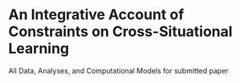 An Integrative Account of Constraints on Cross-Situational Learning
========

All Data, Analyses, and Computational Models for submitted paper
